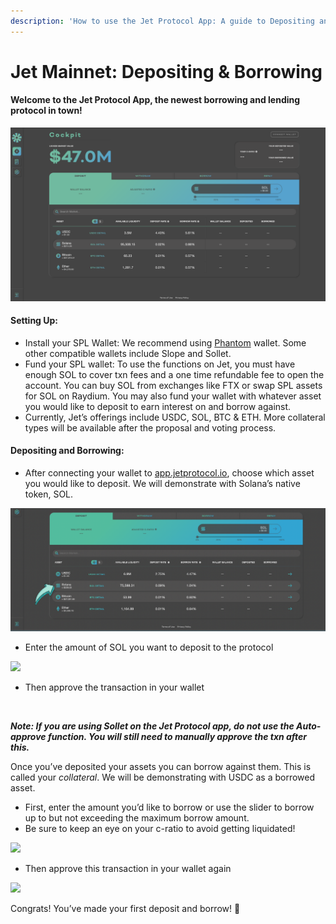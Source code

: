 ```yaml
---
description: 'How to use the Jet Protocol App: A guide to Depositing and Borrowing'
---
```


# Jet Mainnet: Depositing & Borrowing

#### Welcome to the Jet Protocol App, the newest borrowing and lending protocol in town!

![app.jetprotocol.io](<../.gitbook/assets/Screen Shot 2021-11-19 at 4.50.11 PM.png>)

#### Setting Up:

* Install your SPL Wallet: We recommend using [Phantom](https://phantom.app/) wallet. Some other compatible wallets include Slope and Sollet.
* Fund your SPL wallet: To use the functions on Jet, you must have enough SOL to cover txn fees and a one time refundable fee to open the account. You can buy SOL from exchanges like FTX or swap SPL assets for SOL on Raydium. You may also fund your wallet with whatever asset you would like to deposit to earn interest on and borrow against.&#x20;
* Currently, Jet’s offerings include USDC, SOL, BTC & ETH. More collateral types will be available after the proposal and voting process.

#### Depositing and Borrowing:

* After connecting your wallet to [app.jetprotocol.io](https://app.jetprotocol.io/), choose which asset you would like to deposit. We will demonstrate with Solana’s native token, SOL.

![app.jetprotocol.io ](<../.gitbook/assets/Untitled design.png>)

* Enter the amount of SOL you want to deposit to the protocol

![](https://lh6.googleusercontent.com/4c2g7Wtppvd3YMqm\_UE0zB0IpHkVgECRYU4CYjbziAsoahmjdDaqMmmDFIKbcQdosERO5Ilc96QW855XK6iq-qSScqdEF6\_Af1CQi34g6liL8Fb691ZwCasczgKSWG1PNF9H9932=s1600)

* Then approve the transaction in your wallet

<img src="https://lh3.googleusercontent.com/YWrDQ6UG2mQbAT0pwWVIZ09i0sdLx9CY0bDEpLUrQNH2PeCG7dzggbGgYHCEMphP-YesSknB8d0VLr8Npz53M3GCdn-C0j3fFm_FRqAQEinbxjARNXTh0novnUc8FomhS0kHsexg=s1600" alt="" data-size="original">

_**Note: If you are using Sollet on the Jet Protocol app, do not use the Auto-approve function. You will still need to manually approve the txn after this.**_

Once you’ve deposited your assets you can borrow against them. This is called your _collateral_. We will be demonstrating with USDC as a borrowed asset.

* First, enter the amount you’d like to borrow or use the slider to borrow up to but not exceeding the maximum borrow amount.
* Be sure to keep an eye on your c-ratio to avoid getting liquidated!

![](https://lh6.googleusercontent.com/9iUeAcuP-zbG99mCbubuoKd9yEeUnpSpe1NtAz39V7JEnkrolfPNUaEj9C46MUMSvtHSsd8gfzvwU3EawQRZvO3Gj7EbEIqBY2QGciJFcH7BGONfauLtovloh0l7N2QbEND3Zive=s1600)

* Then approve this transaction in your wallet again

![](https://lh4.googleusercontent.com/1Vy8ET7-ipmVF-fNLieUTO3Zkit5kflZJDaKsTIAqAPE6UVDkuJMnfg0opM0FviI7lZnWCqHkvYnmlGHDLCDVq13pHIk52Pw0QkKOgHndRoQBjxECCqwTCMIEG9\_N4UfHB2hWjDh=s1600)

Congrats! You’ve made your first deposit and borrow! :tada:
